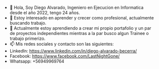 - 👋 Hola, Soy Diego Alvarado, Ingeniero en Ejecucion en Informatica desde el año 2022, tengo 24 años.
- 👀 Estoy interesado en aprender y crecer como profesional, actualmente buscando trabajo.
- 🌱 Actualmente estoy aprendiendo a crear mi propio portafolio y un par de proyectos independientes mientras a la par busco algun Trainee o trabajo primerizo.
- 📫 Mis redes sociales y contacto son las siguientes: 
- LinkedIn: https://www.linkedin.com/in/diego-alvarado-becerra/
- Facebook: https://www.facebook.com/LastNightGone/
- Whatsapp: +56949969764

<!---
dabgg/dabgg is a ✨ special ✨ repository because its `README.md` (this file) appears on your GitHub profile.
You can click the Preview link to take a look at your changes.
--->
